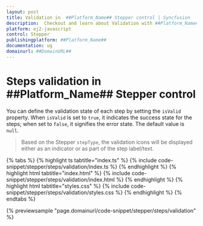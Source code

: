 ```yaml
---
layout: post
title: Validation in  ##Platform_Name## Stepper control | Syncfusion
description:  Checkout and learn about Validation with ##Platform_Name## Stepper control of Syncfusion Essential JS 2 and more details.
platform: ej2-javascript
control: Stepper
publishingplatform: ##Platform_Name##
documentation: ug
domainurl: ##DomainURL##
---
```


# Steps validation in ##Platform_Name## Stepper control

You can define the validation state of each step by setting the `isValid` property. When `isValid` is set to `true`, it indicates the success state for the steps; when set to `false`, it signifies the error state. The default value is `null`.

> Based on the Stepper `stepType`, the validation icons will be displayed either as an indicator or as part of the step label/text.

{% tabs %}
{% highlight ts tabtitle="index.ts" %}
{% include code-snippet/stepper/steps/validation/index.ts %}
{% endhighlight %}
{% highlight html tabtitle="index.html" %}
{% include code-snippet/stepper/steps/validation/index.html %}
{% endhighlight %}
{% highlight html tabtitle="styles.css" %}
{% include code-snippet/stepper/steps/validation/styles.css %}
{% endhighlight %}
{% endtabs %}

{% previewsample "page.domainurl/code-snippet/stepper/steps/validation" %}